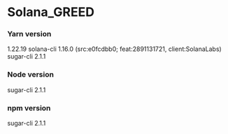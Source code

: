 # Solana_GREED
### Yarn version
1.22.19
solana-cli 1.16.0 (src:e0fcdbb0; feat:2891131721, client:SolanaLabs)
sugar-cli 2.1.1
### Node version
sugar-cli 2.1.1
### npm  version
sugar-cli 2.1.1
